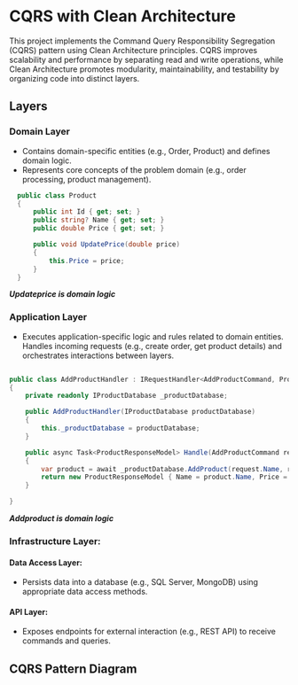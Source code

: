 # CQRS with Clean Architecture

This project implements the Command Query Responsibility Segregation (CQRS) pattern using Clean Architecture principles. CQRS improves scalability and performance by separating read and write operations, while Clean Architecture promotes modularity, maintainability, and testability by organizing code into distinct layers.

## Layers

### Domain Layer

- Contains domain-specific entities (e.g., Order, Product) and defines domain logic.
- Represents core concepts of the problem domain (e.g., order processing, product management).

```csharp
  public class Product
  {
      public int Id { get; set; }
      public string? Name { get; set; }
      public double Price { get; set; }

      public void UpdatePrice(double price)
      {
          this.Price = price;
      }
  }
```

**_Updateprice is domain logic_**

### Application Layer

- Executes application-specific logic and rules related to domain entities.
  Handles incoming requests (e.g., create order, get product details) and orchestrates interactions between layers.

```csharp

public class AddProductHandler : IRequestHandler<AddProductCommand, ProductResponseModel>
{
    private readonly IProductDatabase _productDatabase;

    public AddProductHandler(IProductDatabase productDatabase)
    {
        this._productDatabase = productDatabase;
    }

    public async Task<ProductResponseModel> Handle(AddProductCommand request, CancellationToken cancellationToken)
    {
        var product = await _productDatabase.AddProduct(request.Name, request.Price);
        return new ProductResponseModel { Name = product.Name, Price = product.Price };
    }

}

```

**_Addproduct is domain logic_**

### Infrastructure Layer:

#### Data Access Layer:

- Persists data into a database (e.g., SQL Server, MongoDB) using appropriate data access methods.

#### API Layer:

- Exposes endpoints for external interaction (e.g., REST API) to receive commands and queries.

## CQRS Pattern Diagram

